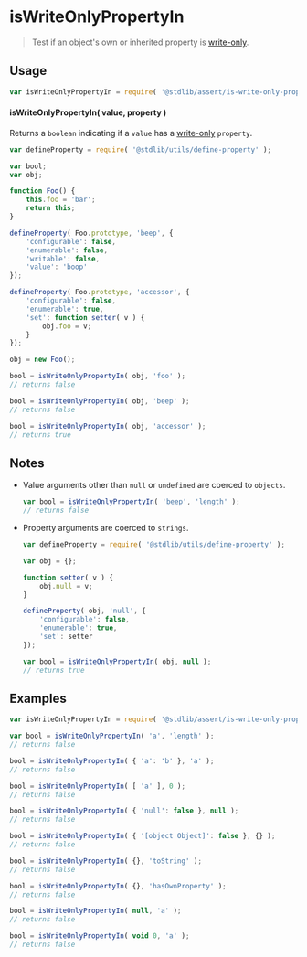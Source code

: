 <!--

@license Apache-2.0

Copyright (c) 2018 The Stdlib Authors.

Licensed under the Apache License, Version 2.0 (the "License");
you may not use this file except in compliance with the License.
You may obtain a copy of the License at

   http://www.apache.org/licenses/LICENSE-2.0

Unless required by applicable law or agreed to in writing, software
distributed under the License is distributed on an "AS IS" BASIS,
WITHOUT WARRANTIES OR CONDITIONS OF ANY KIND, either express or implied.
See the License for the specific language governing permissions and
limitations under the License.

-->

# isWriteOnlyPropertyIn

> Test if an object's own or inherited property is [write-only][@stdlib/utils/define-write-only-accessor].

<section class="usage">

## Usage

```javascript
var isWriteOnlyPropertyIn = require( '@stdlib/assert/is-write-only-property-in' );
```

#### isWriteOnlyPropertyIn( value, property )

Returns a `boolean` indicating if a `value` has a [write-only][@stdlib/utils/define-write-only-accessor] `property`.

<!-- eslint-disable no-restricted-syntax -->

```javascript
var defineProperty = require( '@stdlib/utils/define-property' );

var bool;
var obj;

function Foo() {
    this.foo = 'bar';
    return this;
}

defineProperty( Foo.prototype, 'beep', {
    'configurable': false,
    'enumerable': false,
    'writable': false,
    'value': 'boop'
});

defineProperty( Foo.prototype, 'accessor', {
    'configurable': false,
    'enumerable': true,
    'set': function setter( v ) {
        obj.foo = v;
    }
});

obj = new Foo();

bool = isWriteOnlyPropertyIn( obj, 'foo' );
// returns false

bool = isWriteOnlyPropertyIn( obj, 'beep' );
// returns false

bool = isWriteOnlyPropertyIn( obj, 'accessor' );
// returns true
```

</section>

<!-- /.usage -->

<section class="notes">

## Notes

-   Value arguments other than `null` or `undefined` are coerced to `objects`.

    ```javascript
    var bool = isWriteOnlyPropertyIn( 'beep', 'length' );
    // returns false
    ```

-   Property arguments are coerced to `strings`.

    ```javascript
    var defineProperty = require( '@stdlib/utils/define-property' );

    var obj = {};

    function setter( v ) {
        obj.null = v;
    }

    defineProperty( obj, 'null', {
        'configurable': false,
        'enumerable': true,
        'set': setter
    });

    var bool = isWriteOnlyPropertyIn( obj, null );
    // returns true
    ```

</section>

<!-- /.notes -->

<section class="examples">

## Examples

<!-- eslint-disable object-curly-newline -->

<!-- eslint no-undef: "error" -->

```javascript
var isWriteOnlyPropertyIn = require( '@stdlib/assert/is-write-only-property-in' );

var bool = isWriteOnlyPropertyIn( 'a', 'length' );
// returns false

bool = isWriteOnlyPropertyIn( { 'a': 'b' }, 'a' );
// returns false

bool = isWriteOnlyPropertyIn( [ 'a' ], 0 );
// returns false

bool = isWriteOnlyPropertyIn( { 'null': false }, null );
// returns false

bool = isWriteOnlyPropertyIn( { '[object Object]': false }, {} );
// returns false

bool = isWriteOnlyPropertyIn( {}, 'toString' );
// returns false

bool = isWriteOnlyPropertyIn( {}, 'hasOwnProperty' );
// returns false

bool = isWriteOnlyPropertyIn( null, 'a' );
// returns false

bool = isWriteOnlyPropertyIn( void 0, 'a' );
// returns false
```

</section>

<!-- /.examples -->

<!-- Section for related `stdlib` packages. Do not manually edit this section, as it is automatically populated. -->

<section class="related">

</section>

<!-- /.related -->

<!-- Section for all links. Make sure to keep an empty line after the `section` element and another before the `/section` close. -->

<section class="links">

[@stdlib/utils/define-write-only-accessor]: https://github.com/stdlib-js/stdlib/tree/develop/lib/node_modules/%40stdlib/utils/define-write-only-accessor

</section>

<!-- /.links -->
